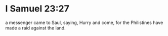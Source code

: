 # I Samuel 23:27

a messenger came to Saul, saying, Hurry and come, for the Philistines have made a raid against the land.
